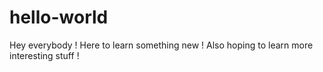 # hello-world

Hey everybody !
Here to learn something new ! 
Also hoping to learn more interesting stuff !
